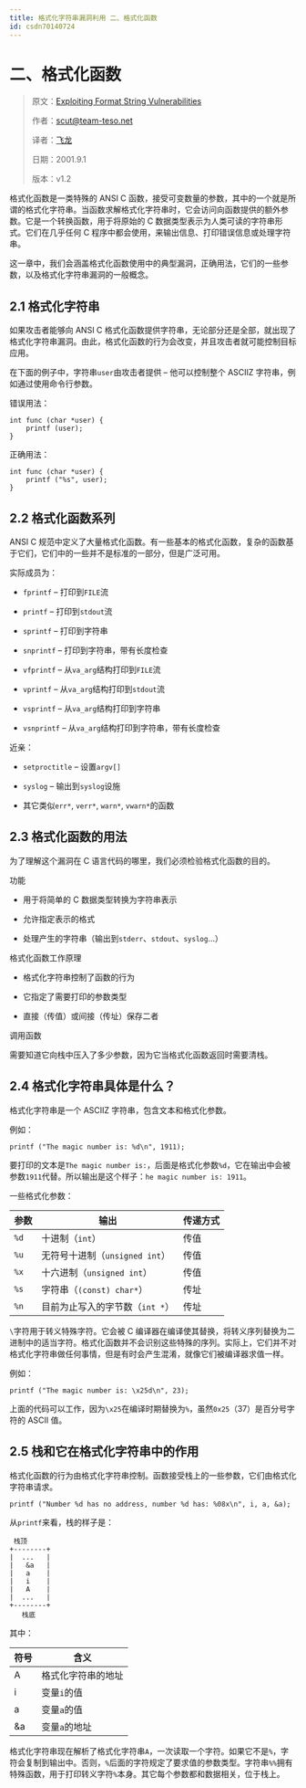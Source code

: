 ```yaml
---
title: 格式化字符串漏洞利用 二、格式化函数
id: csdn70140724
---
```


# 二、格式化函数

> 原文：[Exploiting Format String Vulnerabilities](https://crypto.stanford.edu/cs155/papers/formatstring-1.2.pdf)
> 
> 作者：scut@team-teso.net
> 
> 译者：[飞龙](https://github.com/wizardforcel)
> 
> 日期：2001.9.1
> 
> 版本：v1.2

格式化函数是一类特殊的 ANSI C 函数，接受可变数量的参数，其中的一个就是所谓的格式化字符串。当函数求解格式化字符串时，它会访问向函数提供的额外参数。它是一个转换函数，用于将原始的 C 数据类型表示为人类可读的字符串形式。它们在几乎任何 C 程序中都会使用，来输出信息、打印错误信息或处理字符串。

这一章中，我们会涵盖格式化函数使用中的典型漏洞，正确用法，它们的一些参数，以及格式化字符串漏洞的一般概念。

## 2.1 格式化字符串

如果攻击者能够向 ANSI C 格式化函数提供字符串，无论部分还是全部，就出现了格式化字符串漏洞。由此，格式化函数的行为会改变，并且攻击者就可能控制目标应用。

在下面的例子中，字符串`user`由攻击者提供 – 他可以控制整个 ASCIIZ 字符串，例如通过使用命令行参数。

错误用法：

```
int func (char *user) { 
    printf (user); 
}
```

正确用法：

```
int func (char *user) { 
    printf ("%s", user); 
}
```

## 2.2 格式化函数系列

ANSI C 规范中定义了大量格式化函数。有一些基本的格式化函数，复杂的函数基于它们，它们中的一些并不是标准的一部分，但是广泛可用。

实际成员为：

*   `fprintf` – 打印到`FILE`流

*   `printf` – 打印到`stdout`流

*   `sprintf` – 打印到字符串

*   `snprintf` – 打印到字符串，带有长度检查

*   `vfprintf` – 从`va_arg`结构打印到`FILE`流

*   `vprintf` – 从`va_arg`结构打印到`stdout`流

*   `vsprintf` – 从`va_arg`结构打印到字符串

*   `vsnprintf` – 从`va_arg`结构打印到字符串，带有长度检查

近亲：

*   `setproctitle` – 设置`argv[]`

*   `syslog` – 输出到`syslog`设施

*   其它类似`err*`, `verr*`, `warn*`, `vwarn*`的函数

## 2.3 格式化函数的用法

为了理解这个漏洞在 C 语言代码的哪里，我们必须检验格式化函数的目的。

功能

*   用于将简单的 C 数据类型转换为字符串表示

*   允许指定表示的格式

*   处理产生的字符串（输出到`stderr`、`stdout`、`syslog`…）

格式化函数工作原理

*   格式化字符串控制了函数的行为

*   它指定了需要打印的参数类型

*   直接（传值）或间接（传址）保存二者

调用函数

需要知道它向栈中压入了多少参数，因为它当格式化函数返回时需要清栈。

## 2.4 格式化字符串具体是什么？

格式化字符串是一个 ASCIIZ 字符串，包含文本和格式化参数。

例如：

```
printf ("The magic number is: %d\n", 1911); 
```

要打印的文本是`The magic number is:`，后面是格式化参数`%d`，它在输出中会被参数`1911`代替。所以输出是这个样子：`he magic number is: 1911`。

一些格式化参数：

| 参数 | 输出 | 传递方式 |
| --- | --- | --- |
| `%d` | 十进制（`int`） | 传值 |
| `%u` | 无符号十进制（`unsigned int`） | 传值 |
| `%x` | 十六进制（`unsigned int`） | 传值 |
| `%s` | 字符串（`(const) char*`） | 传址 |
| `%n` | 目前为止写入的字节数（`int *`） | 传址 |

`\`字符用于转义特殊字符。它会被 C 编译器在编译使其替换，将转义序列替换为二进制中的适当字符。格式化函数并不会识别这些特殊的序列。实际上，它们并不对格式化字符串做任何事情，但是有时会产生混淆，就像它们被编译器求值一样。

例如：

```
printf ("The magic number is: \x25d\n", 23);
```

上面的代码可以工作，因为`\x25`在编译时期替换为`%`，虽然`0x25`（37）是百分号字符的 ASCII 值。

## 2.5 栈和它在格式化字符串中的作用

格式化函数的行为由格式化字符串控制。函数接受栈上的一些参数，它们由格式化字符串请求。

```
printf ("Number %d has no address, number %d has: %08x\n", i, a, &a);
```

从`printf`来看，栈的样子是：

```
 栈顶
+--------+
|  ...   |
|   &a   |
|   a    |
|   i    |
|   A    |
|  ...   |
+--------+
   栈底
```

其中：

| 符号 | 含义 |
| --- | --- |
| A | 格式化字符串的地址 |
| i | 变量`i`的值 |
| a | 变量`a`的值 |
| &a | 变量`a`的地址 |

格式化字符串现在解析了格式化字符串`A`，一次读取一个字符。如果它不是`%`，字符会复制到输出中。否则，`%`后面的字符规定了要求值的参数类型。字符串`%%`拥有特殊函数，用于打印转义字符`%`本身。其它每个参数都和数据相关，位于栈上。